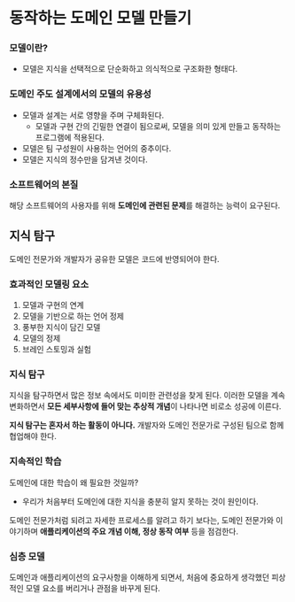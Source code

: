 # 동작하는 도메인 모델 만들기

### 모델이란?

- 모델은 지식을 선택적으로 단순화하고 의식적으로 구조화한 형태다.

### 도메인 주도 설계에서의 모델의 유용성

- 모델과 설계는 서로 영향을 주며 구체화된다.
    - 모델과 구현 간의 긴밀한 연결이 됨으로써, 모델을 의미 있게 만들고 동작하는 프로그램에 적용된다.
- 모델은 팀 구성원이 사용하는 언어의 중추이다.
- 모델은 지식의 정수만을 담겨낸 것이다.

### 소프트웨어의 본질

해당 소프트웨어의 사용자를 위해 **도메인에 관련된 문제**를 해결하는 능력이 요구된다.

## 지식 탐구

도메인 전문가와 개발자가 공유한 모델은 코드에 반영되어야 한다.

### 효과적인 모델링 요소

1. 모델과 구현의 연계
2. 모델을 기반으로 하는 언어 정제
3. 풍부한 지식이 담긴 모델
4. 모델의 정제
5. 브레인 스토밍과 실험

### 지식 탐구

지식을 탐구하면서 많은 정보 속에서도 미미한 관련성을 찾게 된다. 이러한 모델을 계속 변화하면서 **모든 세부사항에 들어 맞는 추상적 개념**이 나타나면 비로소 성공에 이른다.

**지식 탐구는 혼자서 하는 활동이 아니다.** 개발자와 도메인 전문가로 구성된 팀으로 함께 협업해야 한다.

### 지속적인 학습

도메인에 대한 학습이 왜 필요한 것일까?
- 우리가 처음부터 도메인에 대한 지식을 충분히 알지 못하는 것이 원인이다.

도메인 전문가처럼 되려고 자세한 프로세스를 알려고 하기 보다는, 도메인 전문가와 이야기하며 **애플리케이션의 주요 개념 이해, 정상 동작 여부** 등을 점검한다. 

### 심층 모델

도메인과 애플리케이션의 요구사항을 이해하게 되면서, 처음에 중요하게 생각했던 피상적인 모델 요소를 버리거나 관점을 바꾸게 된다.
